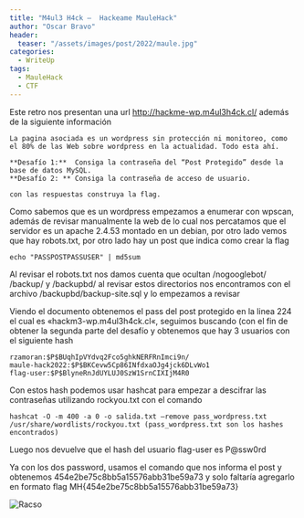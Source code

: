 ```yaml
---
title: "M4ul3 H4ck –  Hackeame MauleHack"
author: "Oscar Bravo"
header: 
  teaser: "/assets/images/post/2022/maule.jpg"
categories:
  - WriteUp
tags:
  - MauleHack
  - CTF
---
```





Este retro nos presentan una url http://hackme-wp.m4ul3h4ck.cl/ además de la siguiente información

	La pagina asociada es un wordpress sin protección ni monitoreo, como el 80% de las Web sobre wordpress en la actualidad. Todo esta ahí.

	**Desafío 1:**  Consiga la contraseña del “Post Protegido” desde la base de datos MySQL. 
	**Desafío 2: ** Consiga la contraseña de acceso de usuario.
	
	con las respuestas construya la flag. 

Como sabemos que es un wordpress empezamos a enumerar con wpscan, además de revisar manualmente la web de lo cual nos percatamos que el servidor es un apache 2.4.53 montado en un debian, por otro lado vemos que hay robots.txt, por otro lado hay un post que indica como crear la flag

	echo "PASSPOSTPASSUSER" | md5sum

Al revisar el robots.txt nos damos cuenta que ocultan /nogooglebot/ /backup/ y /backupbd/ al revisar estos directorios nos encontramos con el archivo /backupbd/backup-site.sql y lo empezamos a revisar

Viendo el documento obtenemos el pass del post protegido en la linea 224 el cual es «hackm3-wp.m4ul3h4ck.cl«, seguimos buscando (con el fin de obtener la segunda parte del desafío y obtenemos que hay 3 usuarios con el siguiente hash

	rzamoran:$P$BUqhIpVYdvq2Fco5ghkNERFRnImci9n/
	maule-hack2022:$P$BKCevw5Cp86INfdxaOJg4jck6DLvWo1
	flag-user:$P$BlyneRnJdUYLUJ0SzW1SrnCIXIjM4R0

Con estos hash podemos usar hashcat para empezar a descifrar las contraseñas utilizando rockyou.txt con el comando

	hashcat -O -m 400 -a 0 -o salida.txt –remove pass_wordpress.txt /usr/share/wordlists/rockyou.txt (pass_wordpress.txt son los hashes encontrados)

Luego nos devuelve que el hash del usuario flag-user es P@ssw0rd

Ya con los dos password, usamos el comando que nos informa el post y obtenemos 454e2be75c8bb5a15576abb31be59a73 y solo faltaría agregarlo en formato flag MH{454e2be75c8bb5a15576abb31be59a73}


![Racso](https://www.hackthebox.com/badge/image/159593)